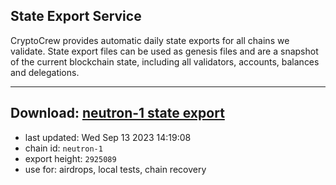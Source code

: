 ## State Export Service
CryptoCrew provides automatic daily state exports for all chains we validate. State export files can be used as genesis files and are a snapshot of the current blockchain state, including all validators, accounts, balances and delegations.

---
**Download: [neutron-1 state export](https://dl.ccvalidators.com/SERVICE/neutron/neutron-1_export_2925089.json)**
---

- last updated: Wed Sep 13 2023 14:19:08
- chain id: `neutron-1`
- export height: `2925089`
- use for: airdrops, local tests, chain recovery
